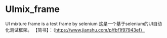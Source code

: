 # UImix_frame
UI mixture frame is a test frame by selenium
这是一个基于selenium的UI自动化测试框架。
【简书】：（https://www.jianshu.com/p/fbf1f97943ef）
